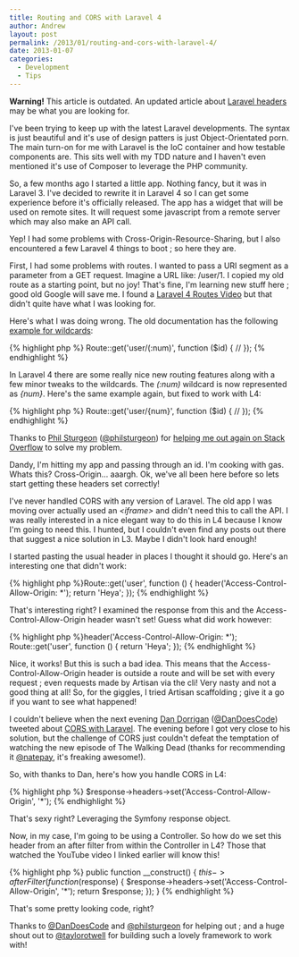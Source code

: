 ```yaml
---
title: Routing and CORS with Laravel 4
author: Andrew
layout: post
permalink: /2013/01/routing-and-cors-with-laravel-4/
date: 2013-01-07
categories:
  - Development
  - Tips
---
```


<div class="alert alert-warning">
    <strong>Warning!</strong> This article is outdated. An updated article about <a title='Laravel 4 Headers' href='/2014/06/updated-cors-routes-with-laravel'>Laravel headers</a> may be what you are looking for.
</div>


I've been trying to keep up with the latest Laravel developments. The syntax is just beautiful and it's use of design patters is just Object-Orientated porn. The main turn-on for me with Laravel is the IoC container and how testable components are. This sits well with my TDD nature and I haven't even mentioned it's use of Composer to leverage the PHP community.

So, a few months ago I started a little app. Nothing fancy, but it was in Laravel 3. I've decided to rewrite it in Laravel 4 so I can get some experience before it's officially released. The app has a widget that will be used on remote sites. It will request some javascript from a remote server which may also make an API call.

Yep! I had some problems with Cross-Origin-Resource-Sharing, but I also encountered a few Laravel 4 things to boot ; so here they are.

First, I had some problems with routes. I wanted to pass a URI segment as a parameter from a GET request. Imagine a URL like: /user/1. I copied my old route as a starting point, but no joy! That's fine, I'm learning new stuff here ; good old Google will save me. I found a <a title="Laravel 4 Routes" href="http://net.tutsplus.com/tutorials/php/what-to-expect-from-laravel-4/" target="_blank">Laravel 4 Routes Video</a> but that didn't quite have what I was looking for.

Here's what I was doing wrong. The old documentation has the following <a title="Laravel 3 Wildcards" href="http://laravel.com/docs/routing#wildcards" target="_blank">example for wildcards</a>:

{% highlight php %}
Route::get('user/(:num)', function ($id) {
    //
});
{% endhighlight %}

In Laravel 4 there are some really nice new routing features along with a few minor tweaks to the wildcards. The *(:num)* wildcard is now represented as *{num}*. Here's the same example again, but fixed to work with L4:

{% highlight php %}
Route::get('user/{num}', function ($id) {
    //
});
{% endhighlight %}

Thanks to <a title="Phil Sturgeon" href="http://philsturgeon.co.uk/" target="_blank">Phil Sturgeon</a> (<a title="Phil Sturgeon" href="https://twitter.com/philsturgeon" target="_blank">@philsturgeon</a>) for <a title="Help with Laravel 4 Routes" href="http://stackoverflow.com/questions/14195652/cant-pass-uri-segment" target="_blank">helping me out again on Stack Overflow</a> to solve my problem.

Dandy, I'm hitting my app and passing through an id. I'm cooking with gas. Whats this? Cross-Origin… aaargh. Ok, we've all been here before so lets start getting these headers set correctly!

I've never handled CORS with any version of Laravel. The old app I was moving over actually used an *&lt;iframe&gt;* and didn't need this to call the API. I was really interested in a nice elegant way to do this in L4 because I know I'm going to need this. I hunted, but I couldn't even find any posts out there that suggest a nice solution in L3. Maybe I didn't look hard enough!

I started pasting the usual header in places I thought it should go. Here's an interesting one that didn't work:

{% highlight php %}Route::get('user', function () {
    header('Access-Control-Allow-Origin: *');
    return 'Heya';
});
{% endhighlight %}

That's interesting right? I examined the response from this and the Access-Control-Allow-Origin header wasn't set! Guess what did work however:

{% highlight php %}header('Access-Control-Allow-Origin: *');
Route::get('user', function () {
    return 'Heya';
});
{% endhighlight %}

Nice, it works! But this is such a bad idea. This means that the Access-Control-Allow-Origin header is outside a route and will be set with every request ; even requests made by Artisan via the cli! Very nasty and not a good thing at all! So, for the giggles, I tried Artisan scaffolding ; give it a go if you want to see what happened!

I couldn't believe when the next evening <a title="Dan Horrigan, DanDoesCode" href="http://dandoescode.com/" target="_blank">Dan Dorrigan</a> (<a title="Dan Horrigan" href="https://twitter.com/DanDoesCode" target="_blank">@DanDoesCode</a>) tweeted about <a title="Laravel 4 CORS Tweet" href="https://twitter.com/DanDoesCode/status/288385113442623489" target="_blank">CORS with Laravel</a>. The evening before I got very close to his solution, but the challenge of CORS just couldn't defeat the temptation of watching the new episode of The Walking Dead (thanks for recommending it <a title="Nathan Payne" href="https://twitter.com/natepay" target="_blank">@natepay</a>, it's freaking awesome!).

So, with thanks to Dan, here's how you handle CORS in L4:

{% highlight php %}
$response->headers->set('Access-Control-Allow-Origin', '*');
{% endhighlight %}

That's sexy right? Leveraging the Symfony response object.

Now, in my case, I'm going to be using a Controller. So how do we set this header from an after filter from within the Controller in L4? Those that watched the YouTube video I linked earlier will know this!

{% highlight php %}
public function __construct()
{
    $this->afterFilter(function ($response) {
        $response->headers->set('Access-Control-Allow-Origin', '*');
        return $response;
    });
}
{% endhighlight %}

That's some pretty looking code, right?

Thanks to <a title="Dan Horrigan" href="https://twitter.com/DanDoesCode" target="_blank">@DanDoesCode</a> and <a title="Phil Sturgeon" href="https://twitter.com/philsturgeon" target="_blank">@philsturgeon</a> for helping out ; and a huge shout out to <a title="Taylor Otwell" href="https://twitter.com/taylorotwell" target="_blank">@taylorotwell</a> for building such a lovely framework to work with!
